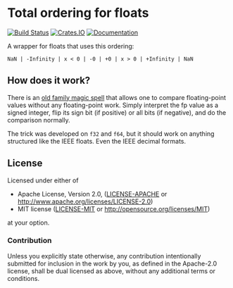 Total ordering for floats
=========================

[![Build Status](https://travis-ci.org/notriddle/rust-float-ord.svg?branch=master)](https://travis-ci.org/notriddle/rust-float-ord)
[![Crates.IO](https://img.shields.io/crates/v/float-ord.svg)](https://crates.io/crates/float-ord)
[![Documentation](https://docs.rs/float-ord/badge.svg)](https://docs.rs/float-ord)

A wrapper for floats that uses this ordering:

    NaN | -Infinity | x < 0 | -0 | +0 | x > 0 | +Infinity | NaN

## How does it work?

There is an [old family magic spell](http://stereopsis.com/radix.html) that
allows one to compare floating-point values without any floating-point work.
Simply interpret the fp value as a signed integer, flip its sign bit (if
positive) or all bits (if negative), and do the comparison normally.

The trick was developed on `f32` and `f64`, but it should work on anything
structured like the IEEE floats. Even the IEEE decimal formats.

## License

Licensed under either of

 * Apache License, Version 2.0, ([LICENSE-APACHE](LICENSE-APACHE) or http://www.apache.org/licenses/LICENSE-2.0)
 * MIT license ([LICENSE-MIT](LICENSE-MIT) or http://opensource.org/licenses/MIT)

at your option.

### Contribution

Unless you explicitly state otherwise, any contribution intentionally
submitted for inclusion in the work by you, as defined in the Apache-2.0
license, shall be dual licensed as above, without any additional terms or
conditions.
